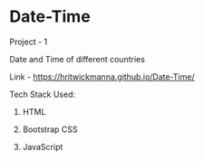 # Date-Time
Project - 1

Date and Time of different countries

Link - https://hritwickmanna.github.io/Date-Time/

Tech Stack Used:

1. HTML

2. Bootstrap CSS

3. JavaScript


